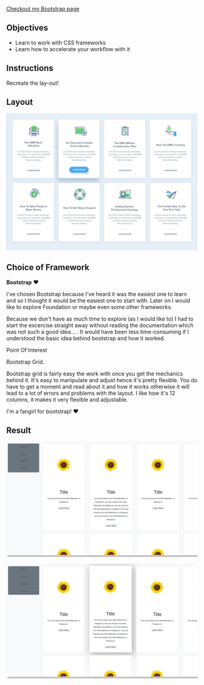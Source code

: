 [Checkout my Bootstrap page](https://yelenamerzlyakova.github.io/Frameworking-FTW/#)

## Objectives

- Learn to work with CSS frameworks
- Learn how to accelerate your workflow with it



## Instructions

Recreate the lay-out! 

## Layout

![Layout](https://github.com/YelenaMerzlyakova/Frameworking-FTW/blob/master/exercise-1.png)

## Choice of Framework

**Bootstrap** :heart:

I've chosen Bootstrap because I've heard it was the easiest one to learn and so I thought it would be the
easiest one to start with. Later on I would like to explore Foundation or maybe even some other frameworks.

Because we don't have as much time to explore (as I would like to) I had to start the excercise straight away without reading the documentation which was not such a good idea... . It would have been less time-consuming if I understood the
basic idea behind bootstrap and how it worked. 

Point Of Interest 

Bootstrap Grid.

Bootstrap grid is fairly easy the work with once you get the mechanics behind it. It's easy to manipulate and adjust hence it's pretty flexible. You do have to get a moment and read about it and how it works otherwise it will lead to a lot of 
errors and problems with the layout. 
I like how it's 12 columns, it makes it very flexible and adjustable. 

I'm a fangirl for bootstrap! :heart:

## Result

![Layout](https://github.com/YelenaMerzlyakova/Frameworking-FTW/blob/master/frameworking1.png)

![Layout](https://github.com/YelenaMerzlyakova/Frameworking-FTW/blob/master/frameworking2.png)




